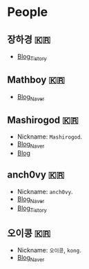 # People

## 장하경 :kr:
- [Blog<sub>Tistory</sub>](http://gohome0001.tistory.com)

## Mathboy :kr:
- [Blog<sub>Naver</sub>](http://blog.naver.com/mathboy7)

## Mashirogod :kr:
- Nickname: `Mashirogod`.
- [Blog<sub>Naver</sub>](http://blog.naver.com/pwn_expoit)
- [Blog](http://mashirogod.dothome.co.kr/)

## anch0vy :kr:
- Nickname: `anch0vy`.
- [Blog<sub>Naver</sub>](http://blog.naver.com/aaaa875)
- [Blog<sub>Tistory</sub>](http://anch0vy.tistory.com/notice/1)

## 오이콩 :kr:
- Nickname: `오이콩`, `kong`.
- [Blog<sub>Naver</sub>](http://kong.thinkout.xyz/220970425178)
